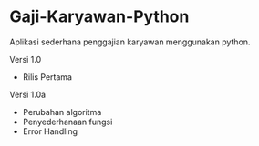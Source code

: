 Gaji-Karyawan-Python
====================

Aplikasi sederhana penggajian karyawan menggunakan python.

Versi 1.0
- Rilis Pertama

Versi 1.0a
- Perubahan algoritma
- Penyederhanaan fungsi
- Error Handling
